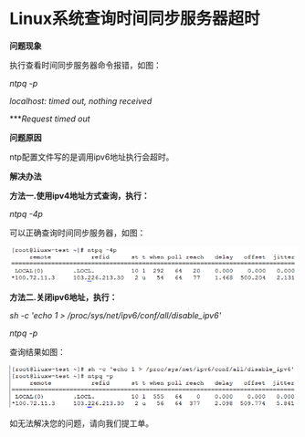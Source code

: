 # Linux系统查询时间同步服务器超时



**问题现象**

执行查看时间同步服务器命令报错，如图：

*ntpq -p*

*localhost: timed out, nothing received*

****Request timed out*

**问题原因**

ntp配置文件写的是调用ipv6地址执行会超时。

**解决办法**

**方法一.使用ipv4地址方式查询，执行：**

*ntpq -4p*

可以正确查询时间同步服务器，如图：

![](https://github.com/jdcloudcom/cn/blob/cn-VirtualMachine-Linux/image/Elastic-Compute/Virtual-Machine/Linux/Linux%E7%B3%BB%E7%BB%9F%E6%9F%A5%E8%AF%A2%E6%97%B6%E9%97%B4%E5%90%8C%E6%AD%A5%E6%9C%8D%E5%8A%A1%E5%99%A8%E8%B6%85%E6%97%B601.png)

**方法二.关闭ipv6地址，执行：**

*sh -c 'echo 1 > /proc/sys/net/ipv6/conf/all/disable_ipv6'*

*ntpq -p*

查询结果如图：

![](https://github.com/jdcloudcom/cn/blob/cn-VirtualMachine-Linux/image/Elastic-Compute/Virtual-Machine/Linux/Linux%E7%B3%BB%E7%BB%9F%E6%9F%A5%E8%AF%A2%E6%97%B6%E9%97%B4%E5%90%8C%E6%AD%A5%E6%9C%8D%E5%8A%A1%E5%99%A8%E8%B6%85%E6%97%B602.png)

如无法解决您的问题，请向我们提工单。
